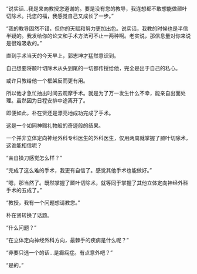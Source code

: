 “说实话…我是来向教授您道谢的。要是没有您的教导，我连想都不敢想能做颞叶切除术。托您的福，我感觉自己又成长了一步。”

“我的教导固然不错，但你的天赋和努力更加出色。说实话，我教的时候也是半信半疑的。我发给你的论文和手术方法可不止一两种啊。老实说，那信息量对你来说是很难吸收的。”

直到手术当天的今天早上，郭志坤才猛然意识到。

自己想要将颞叶切除术从头到尾的一切都传授给他，完全是出于自己的私心。

或许只教给他一个框架反而更有用。

所以他才急忙抽出时间去观摩手术。就是为了万一发生什么不幸，能亲自出面处理。虽然因为日程安排中途离开了。

即便如此，朴在贤还是漂亮地成功完成了手术。

这是一个如同神赐礼物般的奇迹般的结果。

一个并非立体定向神经外科专科医生的外科医生，仅用两周就掌握了颞叶切除术，这谁能相信呢？

“亲自操刀感觉怎么样？”

“完成了这么难的手术，我更有自信了。感觉其他手术也能做好。”

“嗯，那当然了。既然掌握了颞叶切除术，就等同于掌握了其他立体定向神经外科手术的五成了。”

“教授，我有一个问题想请教您。”

朴在贤转换了话题。

“什么问题？”

“在立体定向神经外科方向，最棘手的疾病是什么呢？”

“非要只选一个的话…是癫痫症。有点意外吧？”

“是的。”